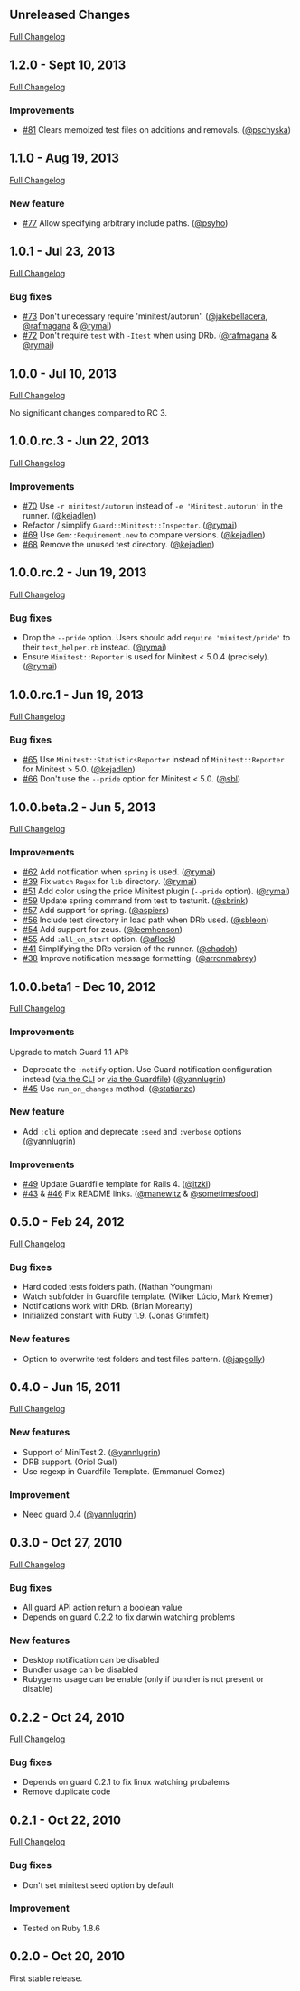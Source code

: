 ## Unreleased Changes

[Full Changelog](https://github.com/guard/guard-minitest/compare/v1.2.0...master)

## 1.2.0 - Sept 10, 2013

[Full Changelog](https://github.com/guard/guard-minitest/compare/v1.1.0...v1.2.0)

### Improvements

* [#81][] Clears memoized test files on additions and removals. ([@pschyska][])

## 1.1.0 - Aug 19, 2013

[Full Changelog](https://github.com/guard/guard-minitest/compare/v1.0.1...v1.1.0)

###  New feature

* [#77][] Allow specifying arbitrary include paths. ([@psyho][])

## 1.0.1 - Jul 23, 2013

[Full Changelog](https://github.com/guard/guard-minitest/compare/v1.0.0...v1.0.1)

### Bug fixes

* [#73][] Don't unecessary require 'minitest/autorun'. ([@jakebellacera][], [@rafmagana][] & [@rymai][])
* [#72][] Don't require `test` with `-Itest` when using DRb. ([@rafmagana][] & [@rymai][])

## 1.0.0 - Jul 10, 2013

[Full Changelog](https://github.com/guard/guard-minitest/compare/v1.0.0.rc.3...v1.0.0)

No significant changes compared to RC 3.

## 1.0.0.rc.3 - Jun 22, 2013

[Full Changelog](https://github.com/guard/guard-minitest/compare/v1.0.0.rc.2...v1.0.0.rc.3)

### Improvements

* [#70][] Use `-r minitest/autorun` instead of `-e 'Minitest.autorun'` in the runner. ([@kejadlen][])
* Refactor / simplify `Guard::Minitest::Inspector`. ([@rymai][])
* [#69][] Use `Gem::Requirement.new` to compare versions. ([@kejadlen][])
* [#68][] Remove the unused test directory. ([@kejadlen][])

## 1.0.0.rc.2 - Jun 19, 2013

[Full Changelog](https://github.com/guard/guard-minitest/compare/v1.0.0.rc.1...v1.0.0.rc.2)

### Bug fixes

* Drop the `--pride` option. Users should add `require 'minitest/pride'` to their `test_helper.rb` instead. ([@rymai][])
* Ensure `Minitest::Reporter` is used for Minitest < 5.0.4 (precisely). ([@rymai][])

## 1.0.0.rc.1 - Jun 19, 2013

[Full Changelog](https://github.com/guard/guard-minitest/compare/v1.0.0.beta.2...v1.0.0.rc.1)

### Bug fixes

* [#65][] Use `Minitest::StatisticsReporter` instead of `Minitest::Reporter` for Minitest > 5.0. ([@kejadlen][])
* [#66][] Don't use the `--pride` option for Minitest < 5.0. ([@sbl][])

## 1.0.0.beta.2 - Jun 5, 2013

[Full Changelog](https://github.com/guard/guard-minitest/compare/v1.0.0.beta1...v1.0.0.beta.2)

### Improvements

* [#62][] Add notification when `spring` is used. ([@rymai][])
* [#39][] Fix `watch` `Regex` for `lib` directory. ([@rymai][])
* [#51][] Add color using the pride Minitest plugin (`--pride` option). ([@rymai][])
* [#59][] Update spring command from test to testunit. ([@sbrink][])
* [#57][] Add support for spring. ([@aspiers][])
* [#56][] Include test directory in load path when DRb used. ([@sbleon][])
* [#54][] Add support for zeus. ([@leemhenson][])
* [#55][] Add `:all_on_start` option. ([@aflock][])
* [#41][] Simplifying the DRb version of the runner. ([@chadoh][])
* [#38][] Improve notification message formatting. ([@arronmabrey][])

## 1.0.0.beta1 - Dec 10, 2012

[Full Changelog](https://github.com/guard/guard-minitest/compare/0.5.0...v1.0.0.beta1)

### Improvements

Upgrade to match Guard 1.1 API:

* Deprecate the `:notify` option. Use Guard notification configuration instead ([via the CLI](https://github.com/guard/guard#-n--notify-option) or [via the Guardfile](https://github.com/guard/guard#notification)) ([@yannlugrin][])
* [#45][] Use `run_on_changes` method. ([@statianzo][])

###  New feature

* Add `:cli` option and deprecate `:seed` and `:verbose` options ([@yannlugrin][])

### Improvements

* [#49][] Update Guardfile template for Rails 4. ([@itzki][])
* [#43][] & [#46][] Fix README links. ([@manewitz][] & [@sometimesfood][])

## 0.5.0 - Feb 24, 2012

[Full Changelog](https://github.com/guard/guard-minitest/compare/0.4.0...0.5.0)

### Bug fixes

* Hard coded tests folders path. (Nathan Youngman)
* Watch subfolder in Guardfile template. (Wilker Lúcio, Mark Kremer)
* Notifications work with DRb. (Brian Morearty)
* Initialized constant with Ruby 1.9. (Jonas Grimfelt)

### New features

* Option to overwrite test folders and test files pattern. ([@japgolly][])

## 0.4.0 - Jun 15, 2011

[Full Changelog](https://github.com/guard/guard-minitest/compare/0.3.0...0.4.0)

### New features

* Support of MiniTest 2. ([@yannlugrin][])
* DRB support. (Oriol Gual)
* Use regexp in Guardfile Template. (Emmanuel Gomez)

### Improvement

* Need guard 0.4 ([@yannlugrin][])

## 0.3.0 - Oct 27, 2010

[Full Changelog](https://github.com/guard/guard-minitest/compare/0.2.2...0.3.0)

### Bug fixes

* All guard API action return a boolean value
* Depends on guard 0.2.2 to fix darwin watching problems

### New features

* Desktop notification can be disabled
* Bundler usage can be disabled
* Rubygems usage can be enable (only if bundler is not present or disable)

## 0.2.2 - Oct 24, 2010

[Full Changelog](https://github.com/guard/guard-minitest/compare/0.2.1...0.2.2)

### Bug fixes

* Depends on guard 0.2.1 to fix linux watching probalems
* Remove duplicate code

## 0.2.1 - Oct 22, 2010

[Full Changelog](https://github.com/guard/guard-minitest/compare/0.2.0...0.2.1)

### Bug fixes

* Don't set minitest seed option by default

### Improvement

* Tested on Ruby 1.8.6

## 0.2.0 - Oct 20, 2010

First stable release.

<!--- The following link definition list is generated by PimpMyChangelog --->
[#38]: https://github.com/guard/guard-minitest/issues/38
[#39]: https://github.com/guard/guard-minitest/issues/39
[#41]: https://github.com/guard/guard-minitest/issues/41
[#43]: https://github.com/guard/guard-minitest/issues/43
[#45]: https://github.com/guard/guard-minitest/issues/45
[#46]: https://github.com/guard/guard-minitest/issues/46
[#49]: https://github.com/guard/guard-minitest/issues/49
[#51]: https://github.com/guard/guard-minitest/issues/51
[#54]: https://github.com/guard/guard-minitest/issues/54
[#55]: https://github.com/guard/guard-minitest/issues/55
[#56]: https://github.com/guard/guard-minitest/issues/56
[#57]: https://github.com/guard/guard-minitest/issues/57
[#59]: https://github.com/guard/guard-minitest/issues/59
[#62]: https://github.com/guard/guard-minitest/issues/62
[#65]: https://github.com/guard/guard-minitest/issues/65
[#66]: https://github.com/guard/guard-minitest/issues/66
[#68]: https://github.com/guard/guard-minitest/issues/68
[#69]: https://github.com/guard/guard-minitest/issues/69
[#70]: https://github.com/guard/guard-minitest/issues/70
[#72]: https://github.com/guard/guard-minitest/issues/72
[#73]: https://github.com/guard/guard-minitest/issues/73
[#77]: https://github.com/guard/guard-minitest/issues/77
[#81]: https://github.com/guard/guard-minitest/issues/81
[@aflock]: https://github.com/aflock
[@arronmabrey]: https://github.com/arronmabrey
[@aspiers]: https://github.com/aspiers
[@chadoh]: https://github.com/chadoh
[@itzki]: https://github.com/itzki
[@jakebellacera]: https://github.com/jakebellacera
[@japgolly]: https://github.com/japgolly
[@kejadlen]: https://github.com/kejadlen
[@leemhenson]: https://github.com/leemhenson
[@manewitz]: https://github.com/manewitz
[@pschyska]: https://github.com/pschyska
[@psyho]: https://github.com/psyho
[@rafmagana]: https://github.com/rafmagana
[@rymai]: https://github.com/rymai
[@sbl]: https://github.com/sbl
[@sbleon]: https://github.com/sbleon
[@sbrink]: https://github.com/sbrink
[@sometimesfood]: https://github.com/sometimesfood
[@statianzo]: https://github.com/statianzo
[@yannlugrin]: https://github.com/yannlugrin
